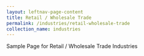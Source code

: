```yaml
---
layout: leftnav-page-content
title: Retail / Wholesale Trade
permalink: /industries/retail-wholesale-trade
collection_name: industries
---
```


Sample Page for Retail / Wholesale Trade Industries
